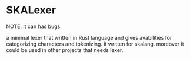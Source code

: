 # SKALexer

NOTE: it can has bugs.

a minimal lexer that written in Rust language and gives avabilities for categorizing characters and tokenizing.
it written for skalang. moreover it could be used in other projects that needs lexer.
